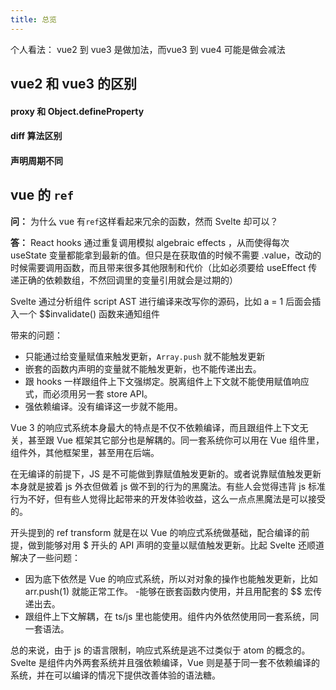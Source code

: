 ```yaml
---
title: 总览
---
```


个人看法： vue2 到 vue3 是做加法，而vue3 到 vue4 可能是做会减法

## vue2 和 vue3 的区别

#### proxy 和 Object.defineProperty

#### diff 算法区别

#### 声明周期不同

## vue 的 `ref`

**问：** 为什么 vue 有`ref`这样看起来冗余的函数，然而 Svelte 却可以？

**答：**
React hooks 通过重复调用模拟 algebraic effects ，从而使得每次 useState 变量都能拿到最新的值。但只是在获取值的时候不需要 .value，改动的时候需要调用函数，而且带来很多其他限制和代价（比如必须要给 useEffect 传递正确的依赖数组，不然回调里的变量引用就会是过期的）

Svelte 通过分析组件 script AST 进行编译来改写你的源码，比如 a = 1 后面会插入一个 $$invalidate() 函数来通知组件

带来的问题：

- 只能通过给变量赋值来触发更新，`Array.push` 就不能触发更新
- 嵌套的函数内声明的变量就不能触发更新，也不能传递出去。
- 跟 hooks 一样跟组件上下文强绑定。脱离组件上下文就不能使用赋值响应式，而必须用另一套 store API。
- 强依赖编译。没有编译这一步就不能用。

Vue 3 的响应式系统本身最大的特点是不仅不依赖编译，而且跟组件上下文无关，甚至跟 Vue 框架其它部分也是解耦的。同一套系统你可以用在 Vue 组件里，组件外，其他框架里，甚至用在后端。

在无编译的前提下，JS 是不可能做到靠赋值触发更新的。或者说靠赋值触发更新本身就是披着 js 外衣但做着 js 做不到的行为的黑魔法。有些人会觉得违背 js 标准行为不好，但有些人觉得比起带来的开发体验收益，这么一点点黑魔法是可以接受的。

开头提到的 ref transform 就是在以 Vue 的响应式系统做基础，配合编译的前提，做到能够对用 $ 开头的 API 声明的变量以赋值触发更新。比起 Svelte 还顺道解决了一些问题：

- 因为底下依然是 Vue 的响应式系统，所以对对象的操作也能触发更新，比如 arr.push(1) 就能正常工作。
  -能够在嵌套函数内使用，并且用配套的 $$ 宏传递出去。
- 跟组件上下文解耦，在 ts/js 里也能使用。组件内外依然使用同一套系统，同一套语法。

总的来说，由于 js 的语言限制，响应式系统是逃不过类似于 atom 的概念的。Svelte 是组件内外两套系统并且强依赖编译，Vue 则是基于同一套不依赖编译的系统，并在可以编译的情况下提供改善体验的语法糖。
